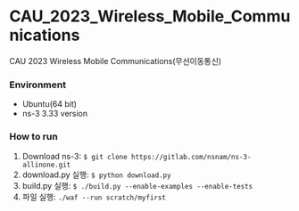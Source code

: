 # CAU_2023_Wireless_Mobile_Communications
CAU 2023 Wireless Mobile Communications(무선이동통신)

### Environment
* Ubuntu(64 bit)
* ns-3 3.33 version

### How to run
1. Download ns-3: `$ git clone https://gitlab.com/nsnam/ns-3-allinone.git`
2. download.py 실행: `$ python download.py`
3. build.py 실행: `$ ./build.py --enable-examples --enable-tests`
4. 파일 실행: `./waf --run scratch/myfirst`
